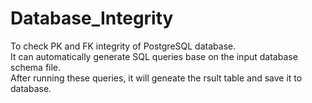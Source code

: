 # Database_Integrity
To check PK and FK integrity of PostgreSQL database.     
It can automatically generate SQL queries base on the input database schema file.     
After running these queries, it will geneate the rsult table and save it to database.     

